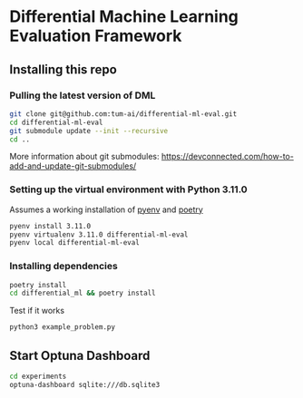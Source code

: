 # Differential Machine Learning Evaluation Framework

## Installing this repo
### Pulling the latest version of DML

```bash
git clone git@github.com:tum-ai/differential-ml-eval.git
cd differential-ml-eval
git submodule update --init --recursive
cd ..
```

More information about git submodules: https://devconnected.com/how-to-add-and-update-git-submodules/

### Setting up the virtual environment with Python 3.11.0

Assumes a working installation of [pyenv](https://github.com/pyenv/pyenv) and [poetry](https://github.com/python-poetry/poetry)

```bash
pyenv install 3.11.0
pyenv virtualenv 3.11.0 differential-ml-eval
pyenv local differential-ml-eval
```

### Installing dependencies

```bash
poetry install
cd differential_ml && poetry install
```

Test if it works
```bash
python3 example_problem.py
```

## Start Optuna Dashboard
```bash
cd experiments
optuna-dashboard sqlite:///db.sqlite3
```